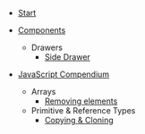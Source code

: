 <!-- docs/_sidebar.md -->

* [Start](/)
* [Components](components/_getting-started.md)
    * Drawers
         * [Side Drawer](components/side-drawer.md)

* [JavaScript Compendium](javascript-compendium/_getting-started.md)
    * Arrays
        * [Removing elements](javascript-compendium/array-removing-elements.md)
    * Primitive & Reference Types
        * [Copying & Cloning](javascript-compendium/copying-cloning.md)
